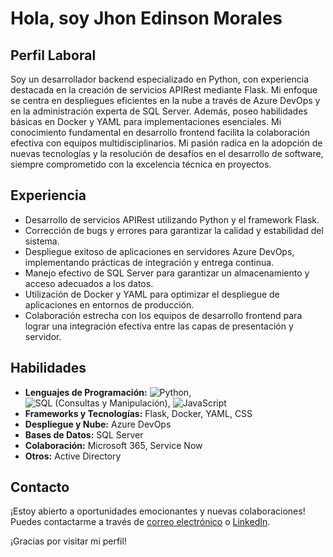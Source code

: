 # Hola, soy Jhon Edinson Morales

## Perfil Laboral

Soy un desarrollador backend especializado en Python, con experiencia destacada en la creación de servicios APIRest mediante Flask. Mi enfoque se centra en despliegues eficientes en la nube a través de Azure DevOps y en la administración experta de SQL Server. Además, poseo habilidades básicas en Docker y YAML para implementaciones esenciales. Mi conocimiento fundamental en desarrollo frontend facilita la colaboración efectiva con equipos multidisciplinarios. Mi pasión radica en la adopción de nuevas tecnologías y la resolución de desafíos en el desarrollo de software, siempre comprometido con la excelencia técnica en proyectos.

## Experiencia

- Desarrollo de servicios APIRest utilizando Python y el framework Flask.
- Corrección de bugs y errores para garantizar la calidad y estabilidad del sistema.
- Despliegue exitoso de aplicaciones en servidores Azure DevOps, implementando prácticas de integración y entrega continua.
- Manejo efectivo de SQL Server para garantizar un almacenamiento y acceso adecuados a los datos.
- Utilización de Docker y YAML para optimizar el despliegue de aplicaciones en entornos de producción.
- Colaboración estrecha con los equipos de desarrollo frontend para lograr una integración efectiva entre las capas de presentación y servidor.

## Habilidades

- **Lenguajes de Programación:** ![Python](https://img.shields.io/badge/Python-3776AB?style=for-the-badge&logo=python&logoColor=white), ![SQL (Consultas y Manipulación)](https://img.shields.io/badge/SQL-003366?style=for-the-badge&logo=Microsoft%20SQL%20Server&logoColor=white), ![JavaScript](https://img.shields.io/badge/JavaScript-F7DF1E?style=for-the-badge&logo=javascript&logoColor=black)
- **Frameworks y Tecnologías:** Flask, Docker, YAML, CSS
- **Despliegue y Nube:** Azure DevOps
- **Bases de Datos:** SQL Server
- **Colaboración:** Microsoft 365, Service Now
- **Otros:** Active Directory

## Contacto

¡Estoy abierto a oportunidades emocionantes y nuevas colaboraciones! Puedes contactarme a través de [correo electrónico](moralezjohn11@gmail.com) o [LinkedIn](https://www.linkedin.com/in/jhonedinsonmorales/).

¡Gracias por visitar mi perfil!

<!--
**JohnEdinson19/JohnEdinson19** is a ✨ _special_ ✨ repository because its `README.md` (this file) appears on your GitHub profile.

Here are some ideas to get you started:

- 🔭 I’m currently working on ...
- 🌱 I’m currently learning ...
- 👯 I’m looking to collaborate on ...
- 🤔 I’m looking for help with ...
- 💬 Ask me about ...
- 📫 How to reach me: ...
- 😄 Pronouns: ...
- ⚡ Fun fact: ...
-->
